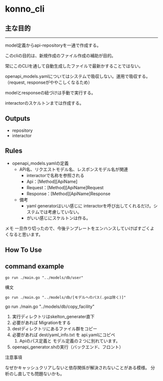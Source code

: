 # konno_cli

## 主な目的

---

model定義からapi-repositoryを一通で作成する。

このcliの目的は、新規作成のファイル作成の補助が目的。

常にこのCLIを通して自動生成したファイルで最新かすることではない。

openapi_models.yamlについてはシステムで吸収しない。運用で吸収する。（request, responseがややこしくなるため）

modelとresponseの紐づけは手動で実行する。

interactorのスケルトンまでは作成する。

## Outputs

- repository
- interactor

## Rules

- openapi_models.yamlの定義
    - APi名、リクエストモデル名、レスポンスモデル名が関連
        - interactorで名称を参照される
        - Api：[Method][ApiName]
        - Request：[Method][ApiName]Request
        - Response：[Method][ApiName]Response
    - 備考
        - yaml generatorはいい感じに interactorを呼び出してくれるだけ。システムでは考慮していない。
        - がいい感じにスケルトンは作る。

メモ
一旦作り切ったので、今後テンプレートをエンハンスしていけばすごくよくなると思います。

## How To Use

## command example

```
go run ./main.go "../models/db/user"
```

構文

```
go run ./main.go "../models/db/[モデルへのパス(.goは除く)]"
```

go run ./main.go "../models/db/copy_facility"

1. 実行ディレクトリはskelton_generater直下
2. 必要があれば Migrationをする
3. destディレクトリにあるファイル群をコピー
4. 必要があれば dest/yaml_info.txt を api.yamlにコピペ
    1. Apiのパス定義と モデル定義の２つに別れています。
5. openapi_generator.shの実行（バックエンド、フロント）

注意事項

なぜかキャッシュクリアしないと依存関係が解決されないことがある模様。
分析のし直しでも問題ないかも。
